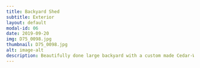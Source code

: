 ```yaml
---
title: Backyard Shed
subtitle: Exterior
layout: default
modal-id: 06
date: 2019-09-20
img: D75_0098.jpg
thumbnail: D75_0098.jpg
alt: image-alt
description: Beautifully done large backyard with a custom made Cedar-Wood Shed with extra large windows. PS: The shed also has bunkbeds inside.
---
```

